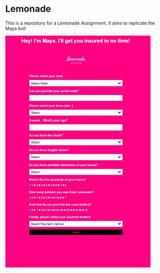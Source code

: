 # Lemonade

This is a repository for a Lemonade Assignment. It aims to replicate the Maya bot!

![alt text](https://github.com/SebKleiner/Lemonade/blob/main/maya.JPG?raw=true)
